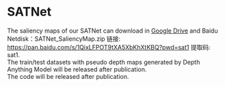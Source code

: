 # SATNet
The saliency maps of our SATNet can download in [Google Drive](https://drive.google.com/file/d/17WZ25asz9oH5qP19onSsly6eBmDoMrTi/view?usp=sharing) and Baidu Netdisk：SATNet_SaliencyMap.zip
链接: https://pan.baidu.com/s/1QixLFPOT9tXA5XbKhXtKBQ?pwd=sat1 提取码: sat1.  
The train/test datasets with pseudo depth maps generated by Depth Anything Model will be released after publication.  
The code will be released after publication.
